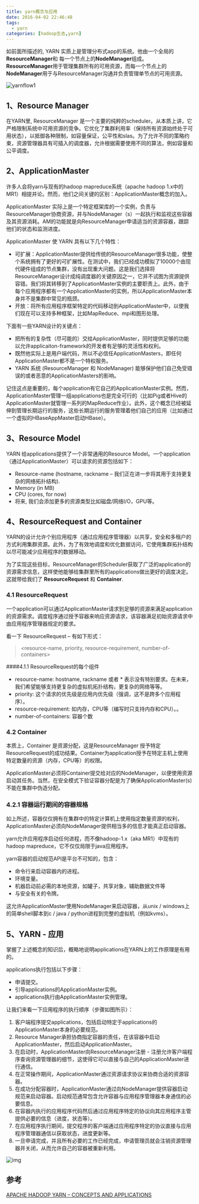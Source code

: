 ```yaml
---
title: yarn概念与应用
date: 2016-04-02 22:46:48
tags: 
  - yarn
categories: [hadoop生态,yarn]
---
```


如前面所描述的, YARN 实质上是管理分布式app的系统。他由一个全局的**ResourceManager**和 每一个节点上的**NodeManager**组成。**ResourceManager**用于管理集群所有的可用资源，而每一个节点上的 **NodeManager**用于与ResourceManager沟通并负责管理单节点的可用资源。

![yarnflow1](Yarn概念与应用/yarnflow1.png)

## 1、Resource Manager

在YARN里, ResourceManager 是一个主要的纯粹的scheduler。从本质上讲，它严格限制系统中可用资源的竞争。它优化了集群利用率（保持所有资源始终处于可用状态），以抵御各种限制，如容量保证，公平性和slas。为了允许不同的策略约束，资源管理器具有可插入的调度器，允许根据需要使用不同的算法，例如容量和公平调度。

## 2、ApplicationMaster

许多人会将yarn与现有的hadoop mapreduce系统（apache hadoop 1.x中的MR1）相提并论。然而，他们之间关键的区别：ApplicationMaster概念的加入。

ApplicationMaster 实际上是一个特定框架库的一个实例，负责与ResourceManager协商资源，并与NodeManager（s）一起执行和监视这些容器及其资源消耗。AM的功能就是向ResourceManager申请适当的资源容器，跟踪他们的状态和监测进度。

ApplicationMaster 使 YARN 具有以下几个特性：

- 可扩展：ApplicationMaster提供给传统的ResourceManager很多功能，使整个系统拥有了更好的可扩展性。在测试中，我们已经成功模拟了10000个由现代硬件组成的节点集群，没有出现重大问题。这是我们选择将ResourceManager设计成纯调度器的关键原因之一，它并不试图为资源提供容错。我们将其转移到了ApplicationMaster实例的主要职责上。此外，由于每个应用程序都有一个ApplicationMaster的实例，所以ApplicationMaster本身并不是集群中常见的瓶颈。
- 开放：将所有应用程序框架特定的代码移动到ApplicationMaster中，以使我们现在可以支持多种框架，比如MapReduce、mpi和图形处理。

下面有一些YARN设计的关键点：

- 把所有的复杂性（尽可能的）交给ApplicationMaster，同时提供足够的功能以允许applicaiton-framework的开发者有足够的灵活性和权利。
- 既然他实际上是用户端代码，所以不必信任ApplicationMasters，即任何ApplicationMaster都不是一个特权服务。
- YARN 系统 (ResourceManager 和 NodeManager) 能够保护他们自己免受错误的或者恶意的ApplicationMasters的影响。

记住这点是重要的，每个application有它自己的ApplicationMaster实例。然而，ApplicationMaster管理一组applications也是完全可行的（比如Pig或者Hive的ApplicationMaster就管理一系列的MapReduce作业）。此外，这个概念已经被延伸到管理长期运行的服务，这些长期运行的服务管理着他们自己的应用（比如通过一个虚拟的HBaseAppMaster启动HBase）。

## 3、Resource Model

YARN 给applications提供了一个非常通用的Resource Model。一个application（通过ApplicationMaster）可以请求的资源包括如下：

- Resource-name (hostname, rackname – 我们正在进一步将其用于支持更复杂的网络拓扑结构).
- Memory (in MB)
- CPU (cores, for now)
- 将来, 我们会添加更多的资源类型比如磁盘/网络I/O，GPU等。

## 4、ResourceRequest and Container

YARN的设计允许个别应用程序（通过应用程序管理器）以共享，安全和多租户的方式利用集群资源。此外，为了有效地调度和优化数据访问，它使用集群拓扑结构以尽可能减少应用程序的数据移动。

为了实现这些目标，ResourceManager的Scheduler获取了广泛的application的资源需求信息，这样使他能够给集群里所有的applications做出更好的调度决定。这就带给我们了 **ResourceRequest** 和 **Container**.

### 4.1 ResourceRequest 

一个application可以通过ApplicationMaster请求到足够的资源来满足application的资源需求。调度程序通过授予容器来响应资源请求，该容器满足初始资源请求中由应用程序管理器规定的要求。

看一下 ResourceRequest – 有如下形式：

> <resource-name, priority, resource-requirement, number-of-containers>

####4.1.1 ResourceRequest的每个组件

- resource-name:  hostname, rackname 或者 * 表示没有特别要求。在未来，我们希望能够支持更复杂的虚拟机拓扑结构，更复杂的网络等等。
- priority: 这个请求的优先级是应用内优先级（强调，这不是跨多个应用程序）。
- resource-requirement: 如内存，CPU等（编写时只支持内存和CPU）。。
- number-of-containers: 容器个数

### 4.2 Container

本质上，Container 是资源分配，这是ResourceManager 授予特定ResourceRequest的成功结果。Container为application授予在特定主机上使用特定数量的资源（内存，CPU等）的权限。

ApplicationMaster必须将Container提交给对应的NodeManager，以便使用资源启动其任务。当然，在安全模式下验证容器分配是为了确保ApplicationMaster(s) 不能在集群中伪造分配。

### 4.2.1 容器运行期间的容器规格

如上所述，容器仅仅拥有在集群中的特定计算机上使用指定数量资源的权利，ApplicationMaster必须向NodeManager提供相当多的信息才能真正启动容器。

yarn允许应用程序启动任何进程，而不像hadoop-1.x（aka MR1）中现有的hadoop mapreduce，它不仅仅局限于java应用程序。

yarn容器的启动规范API是平台不可知的，包含：

- 命令行来启动容器内的进程。
- 环境变量。
- 机器启动前必需的本地资源，如罐子，共享对象，辅助数据文件等
- 与安全有关的令牌。

这允许ApplicationMaster使用NodeManager来启动容器，从unix / windows上的简单shell脚本到c / java / python进程到完整的虚拟机（例如kvms）。

## 5、YARN - 应用

掌握了上述概念的知识后，概略地说明applications在YARN上的工作原理是有用的。

applications执行包括以下步骤：

- 申请提交。
- 引导applications的ApplicationMaster实例。
- applications执行由ApplicationMaster实例管理。

让我们来看一下应用程序的执行顺序（步骤如图所示）：

1. 客户端程序提交applications，包括启动特定于applications的ApplicationMaster本身的必要规范。
2. Resource Manager承担协商指定容器的责任，在该容器中启动ApplicationMaster，然后启动ApplicationMaster。
3. 在启动时，ApplicationMaster向ResourceManager注册 - 注册允许客户端程序查询资源管理器的细节，这使得它可以直接与自己的ApplicationMaster进行通信。
4. 在正常操作期间，ApplicationMaster通过资源请求协议来协商合适的资源容器。
5. 在成功分配容器时，ApplicationMaster通过向NodeManager提供容器启动规范来启动容器。启动规范通常包含允许容器与应用程序管理器本身通信的必要信息。
6. 在容器内执行的应用程序代码然后通过应用程序特定的协议向其应用程序主管提供必要的信息（进度，状态等）。
7. 在应用程序执行期间，提交程序的客户端通过应用程序特定的协议直接与应用程序管理器通信以获取状态，进度更新等。
8. 一旦申请完成，并且所有必要的工作已经完成，申请管理员就会注销资源管理器并关闭，从而允许自己的容器被重新利用。

![img](Yarn概念与应用/yarnflow.png)



## 参考

[APACHE HADOOP YARN – CONCEPTS AND APPLICATIONS](https://hortonworks.com/blog/apache-hadoop-yarn-concepts-and-applications/)